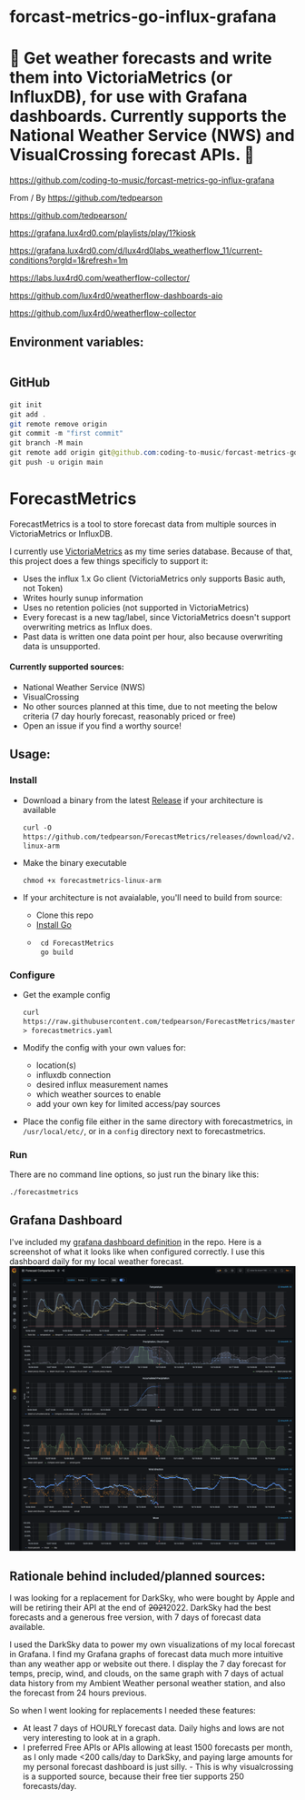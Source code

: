 # forcast-metrics-go-influx-grafana

# 🚀 Get weather forecasts and write them into VictoriaMetrics (or InfluxDB), for use with Grafana dashboards. Currently supports the National Weather Service (NWS) and VisualCrossing forecast APIs. 🚀

https://github.com/coding-to-music/forcast-metrics-go-influx-grafana

From / By https://github.com/tedpearson

https://github.com/tedpearson/

https://grafana.lux4rd0.com/playlists/play/1?kiosk

https://grafana.lux4rd0.com/d/lux4rd0labs_weatherflow_11/current-conditions?orgId=1&refresh=1m

https://labs.lux4rd0.com/weatherflow-collector/

https://github.com/lux4rd0/weatherflow-dashboards-aio

https://github.com/lux4rd0/weatherflow-collector

## Environment variables:

```java

```

## GitHub

```java
git init
git add .
git remote remove origin
git commit -m "first commit"
git branch -M main
git remote add origin git@github.com:coding-to-music/forcast-metrics-go-influx-grafana.git
git push -u origin main
```

# ForecastMetrics

ForecastMetrics is a tool to store forecast data from multiple
sources in VictoriaMetrics or InfluxDB.

I currently use [VictoriaMetrics](https://victoriametrics.com) as my time series database.
Because of that, this project does a few things specificly to support it:

- Uses the influx 1.x Go client (VictoriaMetrics only supports Basic auth, not Token)
- Writes hourly sunup information
- Uses no retention policies (not supported in VictoriaMetrics)
- Every forecast is a new tag/label, since VictoriaMetrics doesn't support overwriting
  metrics as Influx does.
- Past data is written one data point per hour, also because overwriting data is unsupported.

#### Currently supported sources:

- National Weather Service (NWS)
- VisualCrossing
- No other sources planned at this time, due to not meeting the below
  criteria (7 day hourly forecast, reasonably priced or free)
- Open an issue if you find a worthy source!

## Usage:

### Install

- Download a binary from the latest [Release][release] if your architecture is available

      curl -O https://github.com/tedpearson/ForecastMetrics/releases/download/v2.3.1/forecastmetrics-linux-arm

- Make the binary executable

      chmod +x forecastmetrics-linux-arm

- If your architecture is not avaialable, you'll need to build from source:
  - Clone this repo
  - [Install Go][install-go]
  -      cd ForecastMetrics
         go build

### Configure

- Get the example config

      curl https://raw.githubusercontent.com/tedpearson/ForecastMetrics/master/config/forecastmetrics.example.yaml > forecastmetrics.yaml

- Modify the config with your own values for:

  - location(s)
  - influxdb connection
  - desired influx measurement names
  - which weather sources to enable
  - add your own key for limited access/pay sources

- Place the config file either in the same directory with forecastmetrics, in `/usr/local/etc/`, or
  in a `config` directory next to forecastmetrics.

### Run

There are no command line options, so just run the binary like this:

    ./forecastmetrics

## Grafana Dashboard

I've included my [grafana dashboard definition](grafana/dashboard.json) in the repo.
Here is a screenshot of what it looks like when configured correctly.
I use this dashboard daily for my local weather forecast.
![grafana dashboard](grafana/dashboard.png)

## Rationale behind included/planned sources:

I was looking for a replacement for DarkSky, who were bought by
Apple and will be retiring their API at the end of <s>2021</s>2022.
DarkSky had the best forecasts and a generous free version,
with 7 days of forecast data available.

I used the DarkSky data to power my own visualizations of my
local forecast in Grafana. I find my Grafana graphs of forecast
data much more intuitive than any weather app or website out there.
I display the 7 day forecast for temps, precip, wind, and clouds,
on the same graph with 7 days of actual data history from my
Ambient Weather personal weather station, and also the forecast
from 24 hours previous.

So when I went looking for replacements I needed these features:

- At least 7 days of HOURLY forecast data. Daily highs and lows
  are not very interesting to look at in a graph.
- I preferred Free APIs or APIs allowing at least 1500 forecasts
  per month, as I only made <200 calls/day to DarkSky, and paying
  large amounts for my personal forecast dashboard is just silly. - This is why visualcrossing is a supported source,
  because their free tier supports 250 forecasts/day.

[release]: https://github.com/tedpearson/ForecastMetrics/releases
[config-example]: https://github.com/tedpearson/ForecastMetrics/blob/master/config/forecastmetrics.example.yaml
[install-go]: https://golang.org/dl/
